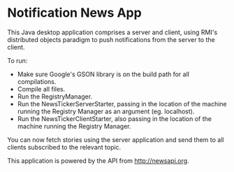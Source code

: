 # Notification News App

This Java desktop application comprises a server and client, using RMI's distributed objects paradigm to push notifications from the server to the client.

To run:
* Make sure Google's GSON library is on the build path for all compilations.
* Compile all files.
* Run the RegistryManager.
* Run the  NewsTickerServerStarter, passing in the location of the machine running the Registry Manager as an argument (eg. localhost).
* Run the NewsTickerClientStarter, also passing in the location of the machine running the Registry Manager.

You can now fetch stories using the server application and send them to all clients subscribed to the relevant topic.

This application is powered by the API from <http://newsapi.org>.

